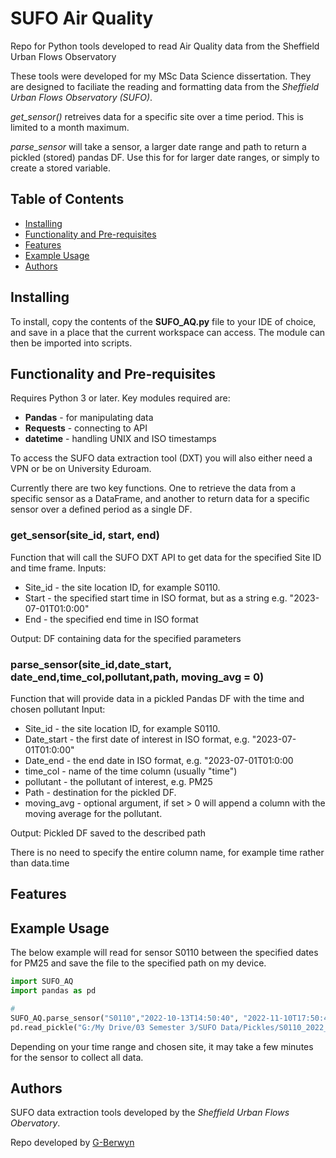 # SUFO Air Quality
 Repo for Python tools developed to read Air Quality data from the Sheffield Urban Flows Observatory

These tools were developed for my MSc Data Science dissertation. They are designed to faciliate the reading and formatting data from the *Sheffield Urban Flows Observatory (SUFO)*. 

*get_sensor()* retreives data for a specific site over a time period. This is limited to a month maximum.

*parse_sensor* will take a sensor, a larger date range and path to return a pickled (stored) pandas DF. Use this for for larger date ranges, or simply to create a stored variable.

## Table of Contents
- [Installing](#Installing)
- [Functionality and Pre-requisites](#Functionality-and-Pre-requisites)
- [Features](#Features)
- [Example Usage](#Example-Usage)
- [Authors](#Authors)
  
## Installing
To install, copy the contents of the **SUFO_AQ.py** file to your IDE of choice, and save in a place that the current workspace can access. The module can then be imported into scripts.

## Functionality and Pre-requisites

Requires Python 3 or later. Key modules required are:
- **Pandas** - for manipulating data
- **Requests** - connecting to API
- **datetime** - handling UNIX and ISO timestamps

To access the SUFO data extraction tool (DXT) you will also either need a VPN or be on University Eduroam.

Currently there are two key functions. One to retrieve the data from a specific sensor as a DataFrame, and another to return data for a specific sensor over a defined period as a single DF.

### **get_sensor(site_id, start, end)** 
Function that will call the SUFO DXT API to get data for the specified Site ID and time frame.
Inputs:
-  Site_id - the site location ID, for example  S0110.
-  Start - the specified start time in ISO format, but as a string e.g. "2023-07-01T01:0:00"
-  End - the specified end time in ISO format

Output: DF containing data for the specified parameters

### **parse_sensor(site_id,date_start, date_end,time_col,pollutant,path, moving_avg = 0)**
Function that will provide data in a pickled Pandas DF with the time and chosen pollutant
Input:
- Site_id - the site location ID, for example  S0110.
- Date_start - the first date of interest in ISO format, e.g. "2023-07-01T01:0:00"
- Date_end - the end date in ISO format, e.g. "2023-07-01T01:0:00
- time_col - name of the time column (usually "time")
- pollutant - the pollutant of interest, e.g. PM25
- Path - destination for the pickled DF.
- moving_avg - optional argument, if set > 0 will append a column with the moving average for the pollutant.

Output: Pickled DF saved to the described path

There is no need to specify the entire column name, for example time rather than data.time


## Features

## Example Usage

The below example will read for sensor S0110 between the specified dates for PM25 and save the file to the specified path on my device.

```python
import SUFO_AQ
import pandas as pd

#
SUFO_AQ.parse_sensor("S0110","2022-10-13T14:50:40", "2022-11-10T17:50:40","time","PM25","G:/My Drive/03 Semester 3/SUFO Data/Pickles/")
pd.read_pickle("G:/My Drive/03 Semester 3/SUFO Data/Pickles/S0110_2022_10_13")

```
Depending on your time range and chosen site, it may take a few minutes for the sensor to collect all data.

## Authors
SUFO data extraction tools developed by the *Sheffield Urban Flows Obervatory*.

Repo developed by [G-Berwyn](https://github.com/G-Berwyn)
